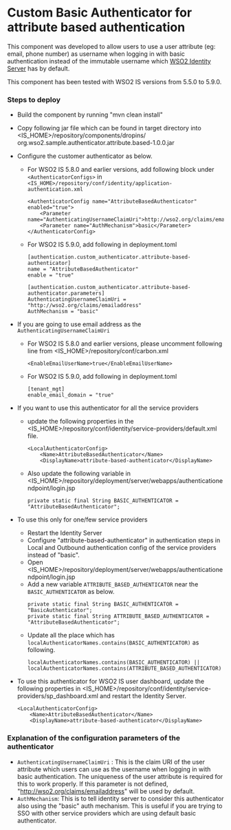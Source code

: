 # Custom Basic Authenticator for attribute based authentication

This component was developed to allow users to use a user attribute (eg: email, phone number) as username when logging in
 with basic authentication instead of the immutable username which [WSO2 Identity Server](https://wso2.com/identity-and-access-management/) has by default.
 
 This component has been tested with WSO2 IS versions from 5.5.0 to 5.9.0.

### Steps to deploy
- Build the component by running "mvn clean install"
- Copy following jar file which can be found in target directory into <IS_HOME>/repository/components/dropins/
org.wso2.sample.authenticator.attribute.based-1.0.0.jar
- Configure the customer authenticator as below.
  * For WSO2 IS 5.8.0 and earlier versions, add following block under `<AuthenticatorConfigs>` in `<IS_HOME>/repository/conf/identity/application-authentication.xml` 
    ```
    <AuthenticatorConfig name="AttributeBasedAuthenticator" enabled="true">
        <Parameter name="AuthenticatingUsernameClaimUri">http://wso2.org/claims/emailaddress</Parameter>
        <Parameter name="AuthMechanism">basic</Parameter>
    </AuthenticatorConfig>
    ``` 
  * For WSO2 IS 5.9.0, add following in deployment.toml
    ```
    [authentication.custom_authenticator.attribute-based-authenticator]
    name = "AttributeBasedAuthenticator"
    enable = "true"
    
    [authentication.custom_authenticator.attribute-based-authenticator.parameters]
    AuthenticatingUsernameClaimUri = "http://wso2.org/claims/emailaddress"
    AuthMechanism = "basic"
    ```
    
- If you are going to use email address as the `AuthenticatingUsernameClaimUri`
  * For WSO2 IS 5.8.0 and earlier versions, please uncomment following line from <IS_HOME>/repository/conf/carbon.xml
    ```
    <EnableEmailUserName>true</EnableEmailUserName>
    ```

  * For WSO2 IS 5.9.0, add following in deployment.toml
    ```
    [tenant_mgt]
    enable_email_domain = "true"
    ```

- If you want to use this authenticator for all the service providers
  * update the following properties in the <IS_HOME>/repository/conf/identity/service-providers/default.xml file.
    ```
    <LocalAuthenticatorConfig>
        <Name>AttributeBasedAuthenticator</Name>
        <DisplayName>attribute-based-authenticator</DisplayName>
    ```
  * Also  update the following variable in <IS_HOME>/repository/deployment/server/webapps/authenticationendpoint/login.jsp
    ```
    private static final String BASIC_AUTHENTICATOR = "AttributeBasedAuthenticator";
    ```
- To use this only for one/few service providers
  * Restart the Identity Server
  * Configure "attribute-based-authenticator" in authentication steps in Local and Outbound authentication config of the
 service providers instead of "basic".
  * Open <IS_HOME>/repository/deployment/server/webapps/authenticationendpoint/login.jsp
  * Add a new variable `ATTRIBUTE_BASED_AUTHENTICATOR` near the `BASIC_AUTHENTICATOR` as below.
    ```
    private static final String BASIC_AUTHENTICATOR = "BasicAuthenticator";
    private static final String ATTRIBUTE_BASED_AUTHENTICATOR = "AttributeBasedAuthenticator";
    ```
  * Update all the place which has `localAuthenticatorNames.contains(BASIC_AUTHENTICATOR)` as following.
    ```
    localAuthenticatorNames.contains(BASIC_AUTHENTICATOR) || localAuthenticatorNames.contains(ATTRIBUTE_BASED_AUTHENTICATOR)
    ```
- To use this authenticator for WSO2 IS user dashboard, update the following properties in 
<IS_HOME>/repository/conf/identity/service-providers/sp_dashboard.xml and restart the Identity Server.
    ```
    <LocalAuthenticatorConfig>
        <Name>AttributeBasedAuthenticator</Name>
        <DisplayName>attribute-based-authenticator</DisplayName>
    ```

### Explanation of the configuration parameters of the authenticator
- `AuthenticatingUsernameClaimUri` : This is the claim URI of the user attribute which users can use as the username when
 logging in with basic authentication. The uniqueness of the user attribute is required for this to work properly. If
 this parameter is not defined, "http://wso2.org/claims/emailaddress" will be used by default.
- `AuthMechanism`: This is to tell identity server to consider this authenticator also using the "basic" auth mechanism.
 This is useful if you are trying to SSO with other service providers which are using default basic authenticator.